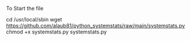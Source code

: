 
To Start the file 

cd /usr/local/sbin
wget https://github.com/alaub81/python_systemstats/raw/main/systemstats.py
chmod +x systemstats.py 
systemstats.py